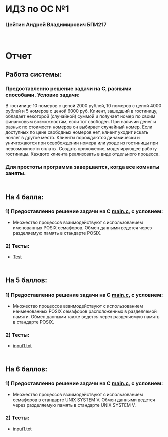 # ИДЗ по ОС №1
### Цейтин Андрей Владимирович БПИ217
# <br> Отчет
## Работа системы: 
### Предоставленно решение задачи на С, разными способами. Условие задачи:
В гостинице 10
номеров с ценой 2000 рублей, 10 номеров с ценой 4000 рублей и
5 номеров с ценой 6000 руб. Клиент, зашедший в гостиницу, обладает некоторой (случайной) суммой и получает номер по своим
финансовым возможностям, если тот свободен. При наличии денег и разных по стоимости номеров он выбирает случайный номер.
Если доступных по цене свободных номеров нет, клиент уходит искать ночлег в другое место. Клиенты порождаются динамически и
уничтожаются при освобождении номера или уходе из гостиницы
при невозможности оплаты. Создать приложение, моделирующее работу гостиницы. Каждого клиента реализовать в виде
отдельного процесса.
### Для простоты программа завершается, когда все комнаты заняты.
## <br> На 4 балла:
### 1) Предоставленно решение задачи на С [main.c](https://github.com/CehhGhost/OS2/blob/main/FirstProg/C%20code/main.c), с условием:
* Множество процессов взаимодействуют с использованием именованных POSIX семафоров. Обмен данными ведется через
разделяемую память в стандарте POSIX.
### 2) Тесты:
* [Test](https://github.com/CehhGhost/OS2/blob/main/FirstProg/Tests/Test1.png)
## <br> На 5 баллов:
### 1) Предоставленно решение задачи на С [main.c](https://github.com/CehhGhost/OS2/blob/main/SecondProg/C%20code/main.c), с условием:
* Множество процессов взаимодействуют с использованием неименованных POSIX семафоров расположенных в разделяемой
памяти. Обмен данными также ведется через разделяемую память в стандарте POSIX.
### 2) Тесты:
* [input1.txt](https://github.com/CehhGhost/OS1/blob/main/FirstProg/Tests/input1.txt)
## <br> На 6 баллов:
### 1) Предоставленно решение задачи на С [main.c](https://github.com/CehhGhost/OS2/blob/main/ThirdProg/C%20code/main.c), с условием:
* Множество процессов взаимодействуют с использованием семафоров в стандарте UNIX SYSTEM V. Обмен данными ведется через разделяемую память в стандарте UNIX SYSTEM
V.
### 2) Тесты:
* [input1.txt](https://github.com/CehhGhost/OS1/blob/main/FirstProg/Tests/input1.txt)
